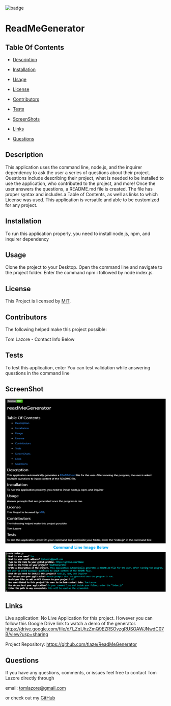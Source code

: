 

  ![badge](https://img.shields.io/badge/license-MIT-brightgreen)
  
  # ReadMeGenerator
  

  ## Table Of Contents

  * [Description](#description)

  * [Installation](#installation)

  * [Usage](#usage)

  * [License](#license)

  * [Contributors](#contributors)

  * [Tests](#tests)

  * [ScreenShots](#screenshots)

  * [Links](#links)

  * [Questions](#questions)

  ## Description

  This application uses the command line, node.js, and the inquirer dependency to ask the user a series of questions about their project. Questions include describing their project, what is needed to be installed to use the application, who contributed to the project, and more! Once the user answers the questions, a README.md file is created. The file has proper syntax and includes a Table of Contents, as well as links to which License was used. This application is versatile and able to be customized for any project.
  
  ## Installation

  To run this application properly, you need to install node.js, npm, and inquirer dependency
  

  ## Usage
  
  Clone the project to your Desktop. Open the command line and navigate to the project folder. Enter the command npm i followed by node index.js.
  
  
  ## License
  
  This Project is licensed by [MIT](https://choosealicense.com/licenses/mit/).
  
  ## Contributors
  
  The following helped make this project possible:

  Tom Lazore - Contact Info Below
  
  
  ## Tests
  
  To test this application, enter You can test validation while answering questions in the command line

  ## ScreenShot

  ![Screenshot](assets\images\screenshot.png)

  ## Links

  Live application: No Live Application for this project. However you can follow this Google Drive link to watch a demo of the generator. https://drive.google.com/file/d/1_ZqUhzZmQ9EZRSOvzgRUSOAWJNwdC07B/view?usp=sharing

  Project Repository: https://github.com/tlaze/ReadMeGenerator
  
  
  ## Questions

  If you have any questions, comments, or issues feel free to contact Tom Lazore directly through
  
  email: tomlazore@gmail.com

  or check out my [GitHub](https://github.com/tlaze)

  